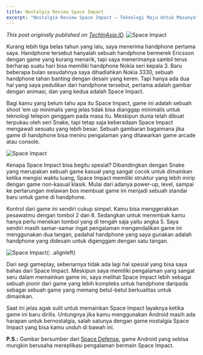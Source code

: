 ```yaml
---
title: Nostalgia Review Space Impact
excerpt: "Nostalgia Review Space Impact – Teknologi Maju Untuk Masanya"
---
```


*This post originally published on [TechInAsia.ID](https://id.techinasia.com/nostalgia-review-space-impact/).*
![Space Impact](https://blog.arcestia.my.id/img/2015/10/Space-Impact-Featured.jpg "Screenshot of Space Impact")

Kurang lebih tiga belas tahun yang lalu, saya menerima handphone pertama saya. Handphone tersebut hanyalah sebuah handphone bermerek Ericsson dengan game yang kurang menarik, tapi saya menerimanya sambil terus berharap suatu hari bisa memiliki handphone Nokia seri kepala 3. Baru beberapa bulan sesudahnya saya dihadiahkan Nokia 3330, sebuah handphone tahan banting dengan desain yang keren. Tapi hanya ada dua hal yang saya pedulikan dari handphone tersebut, pertama adalah gambar dengan animasi, dan yang kedua adalah Space Impact.

Bagi kamu yang belum tahu apa itu Space Impact, game ini adalah sebuah shoot ’em up minimalis yang jelas tidak bisa dianggap minimalis untuk teknologi telepon genggam pada masa itu. Meskipun dunia telah dibuat terpukau oleh seri Snake, tapi tetap saja keberadaan Space Impact mengawali sesuatu yang lebih besar. Sebuah gambaran bagaimana jika game di handphone bisa meniru pengalaman yang ditawarkan game arcade atau console.

![Space Impact](https://blog.arcestia.my.id/img/2015/10/Space-Impact-Screenshot-1.jpg "Screenshot of Space Impact")

Kenapa Space Impact bisa begitu spesial? Dibandingkan dengan Snake yang merupakan sebuah game kasual yang sangat cocok untuk dimainkan ketika mengisi waktu luang, Space Impact memiliki struktur yang lebih mirip dengan game non-kasual klasik. Mulai dari adanya power-up, level, sampai ke pertarungan melawan bos membuat game ini menjadi sebuah standar baru untuk game di handphone.

Kontrol dari game ini sendiri cukup simpel. Kamu bisa menggerakkan pesawatmu dengan tombol 2 dan 8. Sedangkan untuk menembak kamu hanya perlu menekan tombol yang di tengah saja yaitu angka 5. Saya sendiri masih samar-samar ingat pengalaman mengendalikan game ini menggunakan dua tangan, padahal handphone yang saya gunakan adalah handphone yang didesain untuk digenggam dengan satu tangan.

![Space Impact](https://blog.arcestia.my.id/img/2015/10/Space-Impact-Screenshot.jpg "Screenshot of Space Impact"){: .alignleft}

Dari segi gameplay, sebenarnya tidak ada lagi hal spesial yang bisa saya bahas dari Space Impact. Meskipun saya memiliki pengalaman yang sangat seru dalam memainkan game ini, saya melihat Space Impact lebih sebagai sebuah pionir dari game yang lebih kompleks untuk handphone daripada sebagai sebuah game yang memang betul-betul berkualitas untuk dimainkan.

Saat ini jelas agak sulit untuk memainkan Space Impact layaknya ketika game ini baru dirilis. Untungnya jika kamu menggunakan Android masih ada harapan untuk bernostalgia, salah satunya dengan game nostalgia Space Impact yang bisa kamu unduh di bawah ini.

**P.S.:** Gambar bersumber dari [Space Defense](https://play.google.com/store/apps/details?id=com.byq.space_defense&hl=en), game Android yang sebisa mungkin berusaha mereplikasi pengalaman bermain Space Impact.
